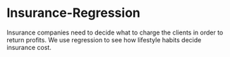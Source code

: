 # Insurance-Regression
Insurance companies need to decide what to charge the clients in order to return profits.
We use regression to see how lifestyle habits decide insurance cost.
